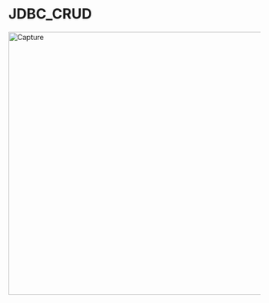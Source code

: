 # JDBC_CRUD

<img width="525" alt="Capture" src="https://github.com/AnthyushT/JDBC_CRUD/assets/88778750/d9ec8bde-fe60-4796-b4b1-020adf934473">
